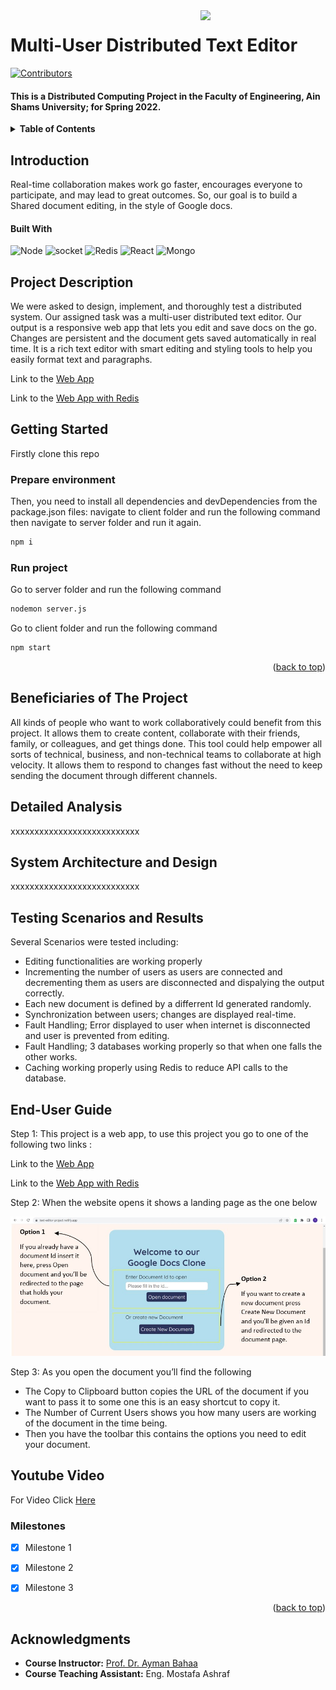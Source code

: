 <!-- Much thanks to https://github.com/othneildrew/Best-README-Template for the template -->
<!-- And to https://github.com/alexandresanlim/Badges4-README.md-Profile for the badges -->
<img id="top" src="https://i.imgur.com/iW7JeHC.png" width="200" align="right" />

# Multi-User Distributed Text Editor

[![Contributors][contributors-shield]][contributors-url]
  
#### This is a Distributed Computing Project in the Faculty of Engineering, Ain Shams University; for Spring 2022.

<details>
  <summary><b>Table of Contents</b></summary>
	<ol>
		<li><a href="#Introduction">Introduction</a></li>
    <li><a href="#Project Description">Project Description</a></li>
		<li><a href="#Getting Started">Getting Started</a></li>
    <li><a href="#Beneficiaries of The Project">Beneficiaries of The Project</a></li>
		<li><a href="#Detailed Analysis">Detailed Analysis</a></li>
		<li><a href="#System Architecture and Design">System Architecture and Design</a></li>
		<li><a href="#Testing Scenarios and Results">Testing Scenarios and Results</a></li>
        <li><a href="#End-User Guide">End-User Guide</a></li>
        <li><a href="#Youtube Video">Youtube Video</a></li>
        <li><a href="#Milestones">Milestones</a></li>
		<li><a href="#Acknowledgments">Acknowledgments</a></li>
	</ol>
</details>
<p id="Introduction"></p>

## Introduction

Real-time collaboration makes work go faster, encourages everyone to participate, and may lead to great outcomes.
So, our goal is to build a Shared document editing, in the style of Google docs. 

#### Built With

 ![Node][Node]
 ![socket][socket] 
 ![Redis][Redis]
 ![React][React] 
 ![Mongo][Mongo] 

<p id="Project Description"></p>

## Project Description


We were asked to design, implement, and thoroughly test a distributed system. Our assigned task was a multi-user distributed text editor.
Our output is a responsive web app that lets you edit and save docs on the go. Changes are persistent and the document gets saved automatically in real time.
It is a rich text editor with smart editing and styling tools to help you easily format text and paragraphs. 
 
Link to the [Web App](https://text-editor-project.netlify.app/)

Link to the [Web App with Redis](https://text-editor-redis.netlify.app)

<p id="Getting Started"></p>

## Getting Started
Firstly clone this repo 

### Prepare environment

Then, you need to install all dependencies and devDependencies from the package.json files:
navigate to client folder and run the following command then navigate to server folder and run it again.


  ```sh
  npm i
  ```
  
### Run project

Go to server folder and run the following command 

  ```sh
  nodemon server.js
  ```
Go to client folder and run the following command 

  ```sh
  npm start
  ```

<p align="right">(<a href="#top">back to top</a>)</p>
<p id="Beneficiaries of The Project"></p>

## Beneficiaries of The Project 

All kinds of people who want to work collaboratively could benefit from this project. It allows them to create content, collaborate with their friends, family, or colleagues, and get things done.
This tool could help empower all sorts of technical, business, and non-technical teams to collaborate at high velocity. It allows them to respond to changes fast without the need to keep sending the document through different channels. 

<p id="Detailed Analysis"></p>

## Detailed Analysis 


xxxxxxxxxxxxxxxxxxxxxxxxxxx

<p id="System Architecture and Design"></p>

## System Architecture and Design


xxxxxxxxxxxxxxxxxxxxxxxxxxx

<p id="Testing Scenarios and Results"></p>

## Testing Scenarios and Results


Several Scenarios were tested including:

- Editing functionalities are working properly
- Incrementing the number of users as users are connected and decrementing them as users are disconnected and dispalying the output correctly.
- Each new document is defined by a differrent Id generated randomly.
- Synchronization between users; changes are displayed real-time.
- Fault Handling; Error displayed to user when internet is disconnected and user is prevented from editing.
- Fault Handling; 3 databases working properly so that when one falls the other works.
- Caching working properly using Redis to reduce API calls to the database.    

<p id="End-User Guide"></p>

## End-User Guide

Step 1: This project is a web app, to use this project you go to one of the following two links :

Link to the [Web App](https://text-editor-project.netlify.app/)

Link to the [Web App with Redis](https://text-editor-redis.netlify.app)

Step 2: When the website opens it shows a landing page as the one below

![user-guide-explaine][user-guide]

Step 3: As you open the document you’ll find the following

- The Copy to Clipboard button copies the URL of the document if you want to pass it to some one this is an easy shortcut to copy it.
- The Number of Current Users shows you how many users are working of the document in the time being.
- Then you have the toolbar this contains the options you need to edit your document.

<p id="Youtube Video"></p>

## Youtube Video

For Video Click [Here][video]

<p id="Milestones"></p>

### Milestones


- [x] Milestone 1
- [x] Milestone 2
- [x] Milestone 3


<p align="right">(<a href="#top">back to top</a>)</p> 

<p id="Acknowledgments"></p>

## Acknowledgments


* **Course Instructor:** [Prof. Dr. Ayman Bahaa](https://eng.asu.edu.eg/public/staff/ayman.bahaa)
* **Course Teaching Assistant:** Eng. Mostafa Ashraf




[contributors-shield]: https://img.shields.io/github/contributors/Nouran-saad/Distributed-Text-Editor.svg?style=for-the-badge
[contributors-url]: https://github.com/Nouran-saad/Distributed-Text-Editor/graphs/contributors


[socket]: https://img.shields.io/badge/Socket.io-010101?&style=for-the-badge&logo=Socket.io&logoColor=white
[Node]: https://img.shields.io/badge/Node.js-339933?style=for-the-badge&logo=nodedotjs&logoColor=white
[Mongo]: https://img.shields.io/badge/MongoDB-4EA94B?style=for-the-badge&logo=mongodb&logoColor=white
[React]: https://img.shields.io/badge/React_Native-20232A?style=for-the-badge&logo=react&logoColor=61DAFB
[Redis]: https://img.shields.io/badge/redis-%23DD0031.svg?&style=for-the-badge&logo=redis&logoColor=white
[user-guide]: README-images/user-guide.jpeg
[video]: https://youtu.be/ajgiDuLFyG8
